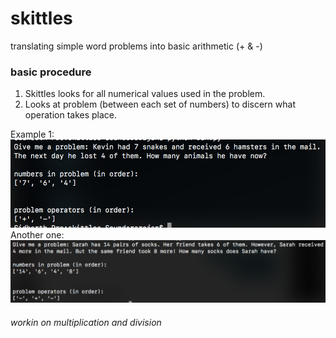 # skittles
translating simple word problems into basic arithmetic (+ & -)

### basic procedure
1. Skittles looks for all numerical values used in the problem.
2. Looks at problem (between each set of numbers) to discern what operation takes place.

Example 1:
![an example](/example.png?raw=true "cmon son")
Another one:
![an example](/exampledos.png?raw=true "cmon son")

###### workin on multiplication and division